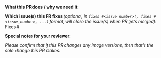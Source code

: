 <!--  Thanks for sending a pull request!  Here are some tips for you:
1. If this is your first time, read our contributor guidelines https://git.k8s.io/community/contributors/guide/pull-requests.md#the-pull-request-submit-process and developer guide https://git.k8s.io/community/contributors/devel/development.md#development-guide
2. If you want *faster* PR reviews, read how: https://git.k8s.io/community/contributors/guide/pull-requests.md#best-practices-for-faster-reviews
3. Follow the instructions for writing a release note: https://git.k8s.io/community/contributors/guide/release-notes.md
4. If the PR is unfinished, see how to mark it: https://git.k8s.io/community/contributors/guide/pull-requests.md#marking-unfinished-pull-requests
5. If this PR changes image versions, please title this PR "Bump <image name> from x.x.x to y.y.y."
-->

**What this PR does / why we need it**:

**Which issue(s) this PR fixes** *(optional, in `fixes #<issue number>(, fixes #<issue_number>, ...)` format, will close the issue(s) when PR gets merged)*:
Fixes #

**Special notes for your reviewer**:

_Please confirm that if this PR changes any image versions, then that's the sole change this PR makes._
